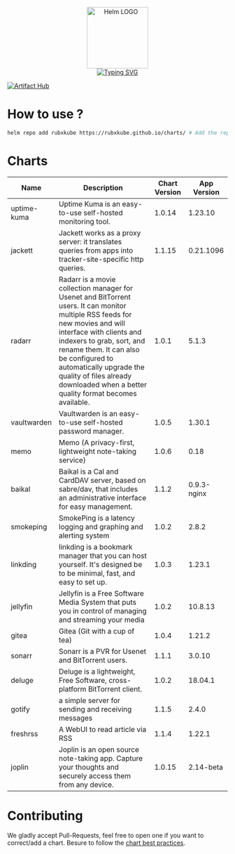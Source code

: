 <p align="center">
    <img src="https://helm.sh/img/helm.svg" width="140px" alt="Helm LOGO"/>
    <br>
    <a href="https://rubxkube.github.io/charts/"><img src="https://readme-typing-svg.herokuapp.com?font=Fira+Code&pause=1000&color=0F1689&background=FFFFFF00&center=true&vCenter=true&width=435&lines=QJOLY's+Chart+Repository;rubxkube.github.io%2Fhelm-charts;+Feel+free+to+contribute" alt="Typing SVG" /></a>
</p>

[![Artifact Hub](https://img.shields.io/endpoint?url=https://artifacthub.io/badge/repository/rubxkube)](https://artifacthub.io/packages/search?repo=rubxkube)

# How to use ? 

```bash
helm repo add rubxkube https://rubxkube.github.io/charts/ # Add the repo to your helm
```

# Charts

| Name  | Description | Chart Version | App Version |
|-------|-------------|---------------|-------------|
| uptime-kuma | Uptime Kuma is an easy-to-use self-hosted monitoring tool. | 1.0.14 | 1.23.10 |
| jackett | Jackett works as a proxy server: it translates queries from apps into tracker-site-specific http queries. | 1.1.15 | 0.21.1096 |
| radarr | Radarr is a movie collection manager for Usenet and BitTorrent users. It can monitor multiple RSS feeds for new movies and will interface with clients and indexers to grab, sort, and rename them. It can also be configured to automatically upgrade the quality of files already downloaded when a better quality format becomes available. | 1.0.1 | 5.1.3 |
| vaultwarden | Vaultwarden is an easy-to-use self-hosted password manager. | 1.0.5 | 1.30.1 |
| memo | Memo (A privacy-first, lightweight note-taking service) | 1.0.6 | 0.18 |
| baikal | Baikal is a Cal and CardDAV server, based on sabre/dav, that includes an administrative interface for easy management. | 1.1.2 | 0.9.3-nginx |
| smokeping | SmokePing is a latency logging and graphing and alerting system | 1.0.2 | 2.8.2 |
| linkding | linkding is a bookmark manager that you can host yourself. It's designed be to be minimal, fast, and easy to set up. | 1.0.3 | 1.23.1 |
| jellyfin | Jellyfin is a Free Software Media System that puts you in control of managing and streaming your media | 1.0.2 | 10.8.13 |
| gitea | Gitea (Git with a cup of tea) | 1.0.4 | 1.21.2 |
| sonarr | Sonarr is a PVR for Usenet and BitTorrent users. | 1.1.1 | 3.0.10 |
| deluge | Deluge is a lightweight, Free Software, cross-platform BitTorrent client. | 1.0.2 | 18.04.1 |
| gotify | a simple server for sending and receiving messages | 1.1.5 | 2.4.0 |
| freshrss | A WebUI to read article via RSS | 1.1.4 | 1.22.1 |
| joplin | Joplin is an open source note-taking app. Capture your thoughts and securely access them from any device. | 1.0.15 | 2.14-beta |


# Contributing 

We gladly accept Pull-Requests, feel free to open one if you want to correct/add a chart. Besure to follow the [chart best practices](https://helm.sh/docs/chart_best_practices/).
